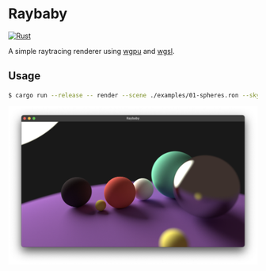 # Raybaby 

[![Rust](https://github.com/ryanwebber/raybaby/actions/workflows/rust.yml/badge.svg)](https://github.com/ryanwebber/raybaby/actions/workflows/rust.yml)

A simple raytracing renderer using [wgpu](https://wgpu.rs) and [wgsl](https://www.w3.org/TR/WGSL/). 

## Usage

```bash
$ cargo run --release -- render --scene ./examples/01-spheres.ron --skybox-color "(0.01, 0.01, 0.01)"
```

![Raytraced scene](.github/screenshot.png?raw=true)
